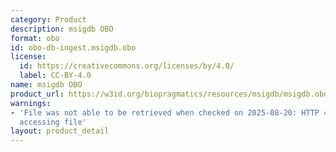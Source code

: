 ```yaml
---
category: Product
description: msigdb OBO
format: obo
id: obo-db-ingest.msigdb.obo
license:
  id: https://creativecommons.org/licenses/by/4.0/
  label: CC-BY-4.0
name: msigdb OBO
product_url: https://w3id.org/biopragmatics/resources/msigdb/msigdb.obo
warnings:
- 'File was not able to be retrieved when checked on 2025-08-20: HTTP 404 error when
  accessing file'
layout: product_detail
---
```

